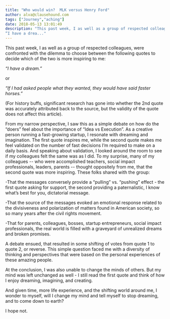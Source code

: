 ```yaml
---
title: "Who would win?  MLK versus Henry Ford"
author: alva@clausehound.com
tags: ["Journey","aching"]
date: 2018-05-13 13:01:49
description: "This past week, I as well as a group of respected colleagues, were confronted with the dilemma to choose between the following quotes to decide which of the two is more inspiring to me:
“I have a drea..."
---
```


This past week, I as well as a group of respected colleagues, were confronted with the dilemma to choose between the following quotes to decide which of the two is more inspiring to me:

*“I have a dream.”*

or

*“If I had asked people what they wanted, they would have said faster horses.”*

(For history buffs, significant research has gone into whether the 2nd quote was accurately attributed back to the source, but the validity of the quote does not affect this article).

From my narrow perspective, I saw this as a simple debate on how do the “doers” feel about the importance of “Idea vs Execution”.  As a creative person running a fast-growing startup, I resonate with dreaming and imagination.  The first quote inspires me, while the second quote makes me feel validated on the number of fast decisions I’m required to make on a daily basis.  And speaking about validation, I looked around the room to see if my colleagues felt the same was as I did.  To my surprise, many of my colleagues -- who were accomplished teachers, social impact professionals, leaders, parents -- thought oppositely from me, that the second quote was more inspiring.  These folks shared with the group:

 

-That the messages conversely provide a “pulling” vs. “pushing” effect - the first quote asking for support, the second providing a paternalistic, I know what’s best for you, dictatorial message.

 

-That the source of the messages evoked an emotional response related to the divisiveness and polarization of matters found in American society, so so many years after the civil rights movement.

 

-That for parents, colleagues, bosses, startup entrepreneurs, social impact professionals, the real world is filled with a graveyard of unrealized dreams and broken promises.

 

A debate ensued, that resulted in some shifting of votes from quote 1 to quote 2, or reverse.  This simple question faced me with a diversity of thinking and perspectives that were based on the personal experiences of these amazing people.

 

At the conclusion, I was also unable to change the minds of others.  But my mind was left unchanged as well - I still read the first quote and think of how I enjoy dreaming, imagining, and creating.

 

And given time, more life experience, and the shifting world around me, I wonder to myself, will I change my mind and tell myself to stop dreaming, and to come down to earth?

 

I hope not.
